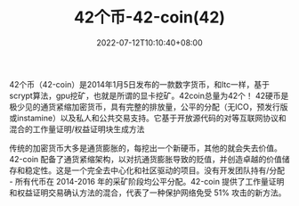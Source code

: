 ﻿---
weight: 
title: "42个币-42-coin(42)"
description: "42个币（42-coin）是2014年1月5日发布的一款数字货币，和ltc一样，基于scrypt算法，gpu挖矿，也就是所谓的显卡挖矿"
date: 2022-07-12T10:10:40+08:00
lastmod: 2022-07-12T10:10:40+08:00
draft: false
authors: ["Cindy"]
featuredImage: "42gebi-42-coin42.jpg"
link: "https://42-coin.org/"
tags: ["数字代币","42个币-42-coin(42)"]
categories: ["navigation"]
navigation: ["数字代币"]
lightgallery: true
toc: true
pinned: false
recommend: false
recommend1: false
---
42个币（42-coin）是2014年1月5日发布的一款数字货币，和ltc一样，基于scrypt算法，gpu挖矿，也就是所谓的显卡挖矿。42coin总量为42个！
42硬币是极少见的通货紧缩加密货币，具有完整的排放量，公平的分配（无ICO，预发行版或instamine）以及私人和公共交易支持。它基于开放源代码的对等互联网协议和混合的工作量证明/权益证明块生成方法

传统的加密货币大多是通货膨胀的，每挖出一个新硬币，其他的就会失去价值。42-coin 配备了通货紧缩架构，以对抗通货膨胀导致的贬值，并创造卓越的价值储存和稳定性。这是一个完全去中心化和社区驱动的项目。没有开发团队持有/分配 - 所有代币在 2014-2016 年的采矿阶段均公平分配。42-coin 提供了工作量证明和权益证明交易确认方法的混合，代表了一种保护网络免受 51% 攻击的新方法。